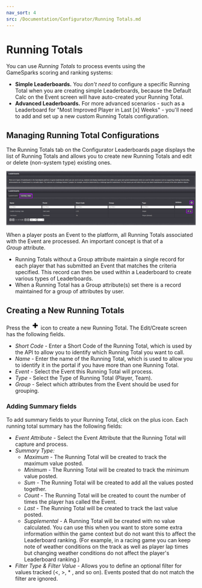```yaml
---
nav_sort: 4
src: /Documentation/Configurator/Running Totals.md
---
```


# Running Totals

You can use *Running Totals* to process events using the GameSparks scoring and ranking systems:
* **Simple Leaderboards.** You *don't need* to configure a specific Running Total when you are creating simple Leaderboards, because the Default Calc on the Event screen will have auto-created your Running Total.
* **Advanced Leaderboards.** For more advanced scenarios - such as a Leaderboard for "Most Improved Player in Last [x] Weeks" - you'll need to add and set up a new custom Running Totals configuration.

## Managing Running Total Configurations

The Running Totals tab on the Configurator Leaderboards page displays the list of Running Totals and allows you to create new Running Totals and edit or delete (non-system type) existing ones.

![](img/RunningTotals/1.png)

When a player posts an Event to the platform, all Running Totals associated with the Event are processed. An important concept is that of a *Group* attribute.

  * Running Totals without a Group attribute maintain a single record for each player that has submitted an Event that matches the criteria specified. This record can then be used within a Leaderboard to create various types of Leaderboards.
  * When a Running Total has a Group attribute(s) set there is a record maintained for a group of attributes by user.

## Creating a New Running Totals

Press the ![](/img/fa/plus.png) icon to create a new Running Total. The Edit/Create screen has the following fields.

  * *Short Code* - Enter a Short Code of the Running Total, which is used by the API to allow you to identify which Running Total you want to call.
  * *Name* - Enter the name of the Running Total, which is used to allow you to identify it in the portal if you have more than one Running Total.
  * *Event* - Select the Event this Running Total will process.
  * *Type* - Select the Type of Running Total (Player, Team).
  * *Group* - Select which attributes from the Event should be used for grouping.

### Adding Summary fields

To add summary fields to your Running Total, click on the plus icon. Each running total summary has the following fields:
  * *Event Attribute* - Select the Event Attribute that the Running Total will capture and process.
  * *Summary Type:*
    * *Maximum* - The Running Total will be created to track the maximum value posted.
    * *Minimum* - The Running Total will be created to track the minimum value posted.
    * *Sum* - The Running Total will be created to add all the values posted together.
    * *Count* - The Running Total will be created to count the number of times the player has called the Event.
    * *Last* - The Running Total will be created to track the last value posted.
    * *Supplemental* \- A Running Total will be created with no value calculated. You can use this when you want to store some extra information within the game context but do not want this to affect the Leaderboard ranking. (For example, in a racing game you can keep note of weather conditions on the track as well as player lap times but changing weather conditions do not affect the player's Leaderboard ranking.)
  * *Filter Type & Filter Value* - Allows you to define an optional filter for values tracked (<, >, * , and so on). Events posted that do not match the filter are ignored.
